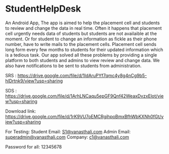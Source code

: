 # StudentHelpDesk
An Android App, The app is aimed to help the placement cell and students to review and change the data in real time.
Often it happens that placement cell urgently needs data of students but students are not availaible at the moment.
Or for student to change an information as fickle as their phone number, have to write mails to the placement cells.
Placement cell sends long form every few months to students for their updated information which is a tedious task.
Our app solved all these problems by providing a single platform to both students and admins to view review and change data.
We also have notifications to be sent to students from administration.

SRS : https://drive.google.com/file/d/1IdAruPYf7qmc4y8g4nCg9b5-hlDrtnk9/view?usp=sharing

SDS : https://drive.google.com/file/d/1ArhLNCaqu5epGF9Qnf42WeaxDvzxElot/view?usp=sharing

Download link: https://drive.google.com/file/d/1rK9VU7oEMCRgihpoBmxBfhWbKXNh0fGt/view?usp=sharing

For Testing:
Student Email: S1@vanasthali.com
Admin Email: superadmin@vanasthali.com
Company: c1@vanasthali.com

Password for all: 12345678
